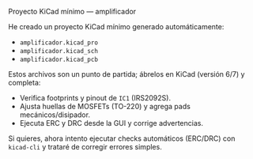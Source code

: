Proyecto KiCad mínimo — amplificador

He creado un proyecto KiCad mínimo generado automáticamente:
- `amplificador.kicad_pro`
- `amplificador.kicad_sch`
- `amplificador.kicad_pcb`

Estos archivos son un punto de partida; ábrelos en KiCad (versión 6/7) y completa:
- Verifica footprints y pinout de `IC1` (IRS2092S).
- Ajusta huellas de MOSFETs (TO-220) y agrega pads mecánicos/disipador.
- Ejecuta ERC y DRC desde la GUI y corrige advertencias.

Si quieres, ahora intento ejecutar checks automáticos (ERC/DRC) con `kicad-cli` y
trataré de corregir errores simples.

